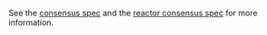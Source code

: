 See the [consensus spec](https://github.com/evdatsion/aphelion-dpos-bft/tree/master/docs/spec/consensus) and the [reactor consensus spec](https://github.com/evdatsion/aphelion-dpos-bft/tree/master/docs/spec/reactors/consensus) for more information.
